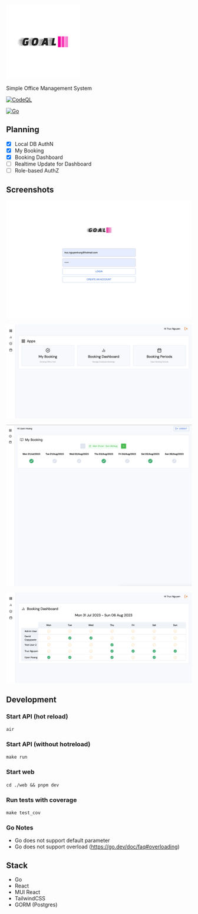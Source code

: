 <img src="art/logo-color.svg" alt="drawing" style="width:200px;"/>

Simple Office Management System

[![CodeQL](https://github.com/tnoss/goal/actions/workflows/codeql.yml/badge.svg)](https://github.com/tnoss/goal/actions/workflows/codeql.yml)

[![Go](https://github.com/tnoss/goal/actions/workflows/go.yml/badge.svg)](https://github.com/tnoss/goal/actions/workflows/go.yml)

## Planning
- [x] Local DB AuthN
- [x] My Booking
- [x] Booking Dashboard
- [ ] Realtime Update for Dashboard
- [ ] Role-based AuthZ

## Screenshots

![0](art/assets/goal-00.png)

![1](art/assets/goal-01.png)

![2](art/assets/goal-02.png)

![3](art/assets/goal-03.png)

## Development

### Start API (hot reload)
```
air
```

### Start API (without hotreload)
```
make run
```

### Start web
```
cd ./web && pnpm dev
```

### Run tests with coverage
```
make test_cov
```
### Go Notes
- Go does not support default parameter
- Go does not support overload (https://go.dev/doc/faq#overloading)

## Stack
- Go
- React
- MUI React
- TailwindCSS
- GORM (Postgres)
